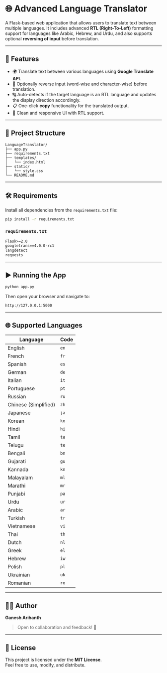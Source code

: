 
# 🌐 Advanced Language Translator

A Flask-based web application that allows users to translate text between multiple languages. It includes advanced **RTL (Right-To-Left)** formatting support for languages like Arabic, Hebrew, and Urdu, and also supports optional **reversing of input** before translation.

---

## 🚀 Features

- 🌍 Translate text between various languages using **Google Translate API**.
- 🔁 Optionally reverse input (word-wise and character-wise) before translation.
- 🔠 Auto-detects if the target language is an RTL language and updates the display direction accordingly.
- 📋 One-click **copy** functionality for the translated output.
- 🎨 Clean and responsive UI with RTL support.

---

## 📂 Project Structure

```
LanguageTranslator/
├── app.py
├── requirements.txt
├── templates/
│   └── index.html
├── static/
│   └── style.css
└── README.md
```

---

## 🛠️ Requirements

Install all dependencies from the `requirements.txt` file:

```bash
pip install -r requirements.txt
```

### `requirements.txt`
```txt
Flask>=2.0
googletrans==4.0.0-rc1
langdetect
requests
```

---

## ▶️ Running the App

```bash
python app.py
```

Then open your browser and navigate to:

```
http://127.0.0.1:5000
```

---

## 🌐 Supported Languages

| Language             | Code |
| -------------------- | ---- |
| English              | `en` |
| French               | `fr` |
| Spanish              | `es` |
| German               | `de` |
| Italian              | `it` |
| Portuguese           | `pt` |
| Russian              | `ru` |
| Chinese (Simplified) | `zh` |
| Japanese             | `ja` |
| Korean               | `ko` |
| Hindi                | `hi` |
| Tamil                | `ta` |
| Telugu               | `te` |
| Bengali              | `bn` |
| Gujarati             | `gu` |
| Kannada              | `kn` |
| Malayalam            | `ml` |
| Marathi              | `mr` |
| Punjabi              | `pa` |
| Urdu                 | `ur` |
| Arabic               | `ar` |
| Turkish              | `tr` |
| Vietnamese           | `vi` |
| Thai                 | `th` |
| Dutch                | `nl` |
| Greek                | `el` |
| Hebrew               | `iw` |
| Polish               | `pl` |
| Ukrainian            | `uk` |
| Romanian             | `ro` |


---

## 👨‍💻 Author

**Ganesh Arihanth**

> Open to collaboration and feedback! 🌟

---

## 📄 License

This project is licensed under the **MIT License**.  
Feel free to use, modify, and distribute.
